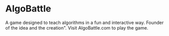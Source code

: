 # AlgoBattle
A game designed to teach algorithms in a fun and interactive way. Founder of the idea and the creation". Visit AlgoBattle.com to play the game. 
